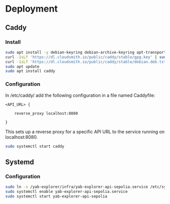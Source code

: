 # Deployment

## Caddy

### Install

```bash
sudo apt install -y debian-keyring debian-archive-keyring apt-transport-https curl
curl -1sLf 'https://dl.cloudsmith.io/public/caddy/stable/gpg.key' | sudo gpg --dearmor -o /usr/share/keyrings/caddy-stable-archive-keyring.gpg
curl -1sLf 'https://dl.cloudsmith.io/public/caddy/stable/debian.deb.txt' | sudo tee /etc/apt/sources.list.d/caddy-stable.list
sudo apt update
sudo apt install caddy
```

### Configuration

In /etc/caddy/ add the following configuration in a file named Caddyfile:

```
<API_URL> {

	reverse_proxy localhost:8080

}
```

This sets up a reverse proxy for a specific API URL to the service running on localhost:8080.

```bash
sudo systemctl start caddy
```

## Systemd

### Configuration

```bash
sudo ln -s /yab-explorer/infra/yab-explorer-api-sepolia.service /etc/systemd/system/yab-explorer-api-sepolia.service
sudo systemctl enable yab-explorer-api-sepolia.service
sudo systemctl start yab-explorer-api-sepolia
```

